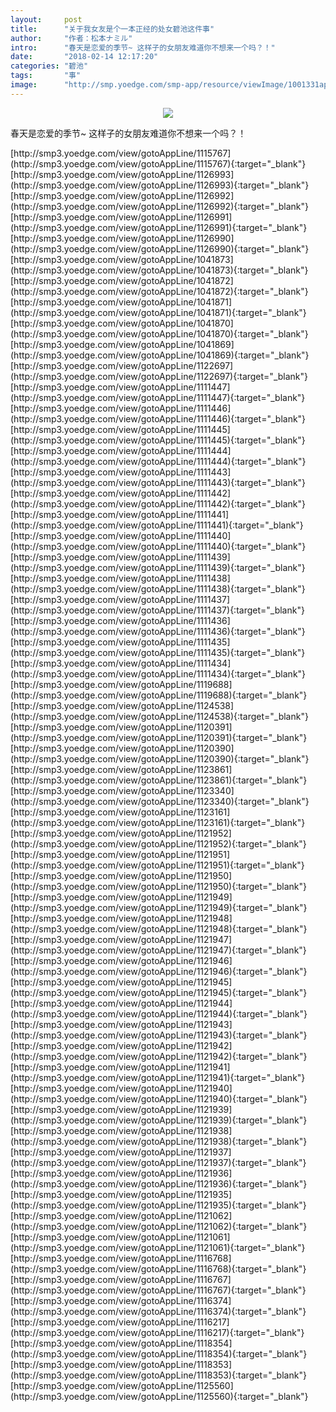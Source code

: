 ```yaml
---
layout:     post
title:      "关于我女友是个一本正经的处女碧池这件事"
author:     "作者：松本ナミル"
intro:      "春天是恋爱的季节~ 这样子的女朋友难道你不想来一个吗？！"
date:       "2018-02-14 12:17:20"
categories: "碧池"
tags:       "事"
image:      "http://smp.yoedge.com/smp-app/resource/viewImage/1001331appline.png"
---
```

<div style="text-align: center">
<p><img src="http://smp.yoedge.com/smp-app/resource/viewImage/1001331appline.png"/></p>
</div>
<p class="post-meta">
<span>春天是恋爱的季节~ 这样子的女朋友难道你不想来一个吗？！</span>
</p>
[http://smp3.yoedge.com/view/gotoAppLine/1115767](http://smp3.yoedge.com/view/gotoAppLine/1115767){:target="_blank"}
[http://smp3.yoedge.com/view/gotoAppLine/1126993](http://smp3.yoedge.com/view/gotoAppLine/1126993){:target="_blank"}
[http://smp3.yoedge.com/view/gotoAppLine/1126992](http://smp3.yoedge.com/view/gotoAppLine/1126992){:target="_blank"}
[http://smp3.yoedge.com/view/gotoAppLine/1126991](http://smp3.yoedge.com/view/gotoAppLine/1126991){:target="_blank"}
[http://smp3.yoedge.com/view/gotoAppLine/1126990](http://smp3.yoedge.com/view/gotoAppLine/1126990){:target="_blank"}
[http://smp3.yoedge.com/view/gotoAppLine/1041873](http://smp3.yoedge.com/view/gotoAppLine/1041873){:target="_blank"}
[http://smp3.yoedge.com/view/gotoAppLine/1041872](http://smp3.yoedge.com/view/gotoAppLine/1041872){:target="_blank"}
[http://smp3.yoedge.com/view/gotoAppLine/1041871](http://smp3.yoedge.com/view/gotoAppLine/1041871){:target="_blank"}
[http://smp3.yoedge.com/view/gotoAppLine/1041870](http://smp3.yoedge.com/view/gotoAppLine/1041870){:target="_blank"}
[http://smp3.yoedge.com/view/gotoAppLine/1041869](http://smp3.yoedge.com/view/gotoAppLine/1041869){:target="_blank"}
[http://smp3.yoedge.com/view/gotoAppLine/1122697](http://smp3.yoedge.com/view/gotoAppLine/1122697){:target="_blank"}
[http://smp3.yoedge.com/view/gotoAppLine/1111447](http://smp3.yoedge.com/view/gotoAppLine/1111447){:target="_blank"}
[http://smp3.yoedge.com/view/gotoAppLine/1111446](http://smp3.yoedge.com/view/gotoAppLine/1111446){:target="_blank"}
[http://smp3.yoedge.com/view/gotoAppLine/1111445](http://smp3.yoedge.com/view/gotoAppLine/1111445){:target="_blank"}
[http://smp3.yoedge.com/view/gotoAppLine/1111444](http://smp3.yoedge.com/view/gotoAppLine/1111444){:target="_blank"}
[http://smp3.yoedge.com/view/gotoAppLine/1111443](http://smp3.yoedge.com/view/gotoAppLine/1111443){:target="_blank"}
[http://smp3.yoedge.com/view/gotoAppLine/1111442](http://smp3.yoedge.com/view/gotoAppLine/1111442){:target="_blank"}
[http://smp3.yoedge.com/view/gotoAppLine/1111441](http://smp3.yoedge.com/view/gotoAppLine/1111441){:target="_blank"}
[http://smp3.yoedge.com/view/gotoAppLine/1111440](http://smp3.yoedge.com/view/gotoAppLine/1111440){:target="_blank"}
[http://smp3.yoedge.com/view/gotoAppLine/1111439](http://smp3.yoedge.com/view/gotoAppLine/1111439){:target="_blank"}
[http://smp3.yoedge.com/view/gotoAppLine/1111438](http://smp3.yoedge.com/view/gotoAppLine/1111438){:target="_blank"}
[http://smp3.yoedge.com/view/gotoAppLine/1111437](http://smp3.yoedge.com/view/gotoAppLine/1111437){:target="_blank"}
[http://smp3.yoedge.com/view/gotoAppLine/1111436](http://smp3.yoedge.com/view/gotoAppLine/1111436){:target="_blank"}
[http://smp3.yoedge.com/view/gotoAppLine/1111435](http://smp3.yoedge.com/view/gotoAppLine/1111435){:target="_blank"}
[http://smp3.yoedge.com/view/gotoAppLine/1111434](http://smp3.yoedge.com/view/gotoAppLine/1111434){:target="_blank"}
[http://smp3.yoedge.com/view/gotoAppLine/1119688](http://smp3.yoedge.com/view/gotoAppLine/1119688){:target="_blank"}
[http://smp3.yoedge.com/view/gotoAppLine/1124538](http://smp3.yoedge.com/view/gotoAppLine/1124538){:target="_blank"}
[http://smp3.yoedge.com/view/gotoAppLine/1120391](http://smp3.yoedge.com/view/gotoAppLine/1120391){:target="_blank"}
[http://smp3.yoedge.com/view/gotoAppLine/1120390](http://smp3.yoedge.com/view/gotoAppLine/1120390){:target="_blank"}
[http://smp3.yoedge.com/view/gotoAppLine/1123861](http://smp3.yoedge.com/view/gotoAppLine/1123861){:target="_blank"}
[http://smp3.yoedge.com/view/gotoAppLine/1123340](http://smp3.yoedge.com/view/gotoAppLine/1123340){:target="_blank"}
[http://smp3.yoedge.com/view/gotoAppLine/1123161](http://smp3.yoedge.com/view/gotoAppLine/1123161){:target="_blank"}
[http://smp3.yoedge.com/view/gotoAppLine/1121952](http://smp3.yoedge.com/view/gotoAppLine/1121952){:target="_blank"}
[http://smp3.yoedge.com/view/gotoAppLine/1121951](http://smp3.yoedge.com/view/gotoAppLine/1121951){:target="_blank"}
[http://smp3.yoedge.com/view/gotoAppLine/1121950](http://smp3.yoedge.com/view/gotoAppLine/1121950){:target="_blank"}
[http://smp3.yoedge.com/view/gotoAppLine/1121949](http://smp3.yoedge.com/view/gotoAppLine/1121949){:target="_blank"}
[http://smp3.yoedge.com/view/gotoAppLine/1121948](http://smp3.yoedge.com/view/gotoAppLine/1121948){:target="_blank"}
[http://smp3.yoedge.com/view/gotoAppLine/1121947](http://smp3.yoedge.com/view/gotoAppLine/1121947){:target="_blank"}
[http://smp3.yoedge.com/view/gotoAppLine/1121946](http://smp3.yoedge.com/view/gotoAppLine/1121946){:target="_blank"}
[http://smp3.yoedge.com/view/gotoAppLine/1121945](http://smp3.yoedge.com/view/gotoAppLine/1121945){:target="_blank"}
[http://smp3.yoedge.com/view/gotoAppLine/1121944](http://smp3.yoedge.com/view/gotoAppLine/1121944){:target="_blank"}
[http://smp3.yoedge.com/view/gotoAppLine/1121943](http://smp3.yoedge.com/view/gotoAppLine/1121943){:target="_blank"}
[http://smp3.yoedge.com/view/gotoAppLine/1121942](http://smp3.yoedge.com/view/gotoAppLine/1121942){:target="_blank"}
[http://smp3.yoedge.com/view/gotoAppLine/1121941](http://smp3.yoedge.com/view/gotoAppLine/1121941){:target="_blank"}
[http://smp3.yoedge.com/view/gotoAppLine/1121940](http://smp3.yoedge.com/view/gotoAppLine/1121940){:target="_blank"}
[http://smp3.yoedge.com/view/gotoAppLine/1121939](http://smp3.yoedge.com/view/gotoAppLine/1121939){:target="_blank"}
[http://smp3.yoedge.com/view/gotoAppLine/1121938](http://smp3.yoedge.com/view/gotoAppLine/1121938){:target="_blank"}
[http://smp3.yoedge.com/view/gotoAppLine/1121937](http://smp3.yoedge.com/view/gotoAppLine/1121937){:target="_blank"}
[http://smp3.yoedge.com/view/gotoAppLine/1121936](http://smp3.yoedge.com/view/gotoAppLine/1121936){:target="_blank"}
[http://smp3.yoedge.com/view/gotoAppLine/1121935](http://smp3.yoedge.com/view/gotoAppLine/1121935){:target="_blank"}
[http://smp3.yoedge.com/view/gotoAppLine/1121062](http://smp3.yoedge.com/view/gotoAppLine/1121062){:target="_blank"}
[http://smp3.yoedge.com/view/gotoAppLine/1121061](http://smp3.yoedge.com/view/gotoAppLine/1121061){:target="_blank"}
[http://smp3.yoedge.com/view/gotoAppLine/1116768](http://smp3.yoedge.com/view/gotoAppLine/1116768){:target="_blank"}
[http://smp3.yoedge.com/view/gotoAppLine/1116767](http://smp3.yoedge.com/view/gotoAppLine/1116767){:target="_blank"}
[http://smp3.yoedge.com/view/gotoAppLine/1116374](http://smp3.yoedge.com/view/gotoAppLine/1116374){:target="_blank"}
[http://smp3.yoedge.com/view/gotoAppLine/1116217](http://smp3.yoedge.com/view/gotoAppLine/1116217){:target="_blank"}
[http://smp3.yoedge.com/view/gotoAppLine/1118354](http://smp3.yoedge.com/view/gotoAppLine/1118354){:target="_blank"}
[http://smp3.yoedge.com/view/gotoAppLine/1118353](http://smp3.yoedge.com/view/gotoAppLine/1118353){:target="_blank"}
[http://smp3.yoedge.com/view/gotoAppLine/1125560](http://smp3.yoedge.com/view/gotoAppLine/1125560){:target="_blank"}



